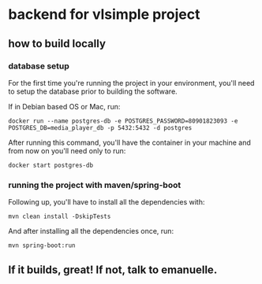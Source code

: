 # backend for vlsimple project

## how to build locally

### database setup

For the first time you're running the project in your environment, you'll need to setup the database prior to building the software.

If in Debian based OS or Mac, run:

`docker run --name postgres-db -e POSTGRES_PASSWORD=80901823093 -e POSTGRES_DB=media_player_db -p 5432:5432 -d postgres`

After running this command, you'll have the container in your machine and from now on you'll need only to run:

`docker start postgres-db`

### running the project with maven/spring-boot

Following up, you'll have to install all the dependencies with:

`mvn clean install -DskipTests`

And after installing all the dependencies once, run:

`mvn spring-boot:run`

## If it builds, great! If not, talk to emanuelle.




























